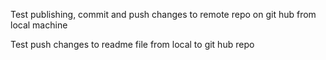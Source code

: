 Test publishing, commit and push changes to remote repo on git hub from local machine


Test push changes to readme file from local to git hub repo
